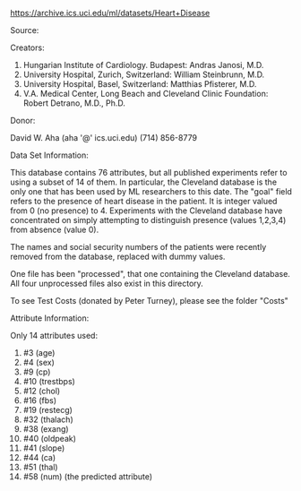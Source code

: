 https://archive.ics.uci.edu/ml/datasets/Heart+Disease

Source:

Creators:

1. Hungarian Institute of Cardiology. Budapest: Andras Janosi, M.D.
2. University Hospital, Zurich, Switzerland: William Steinbrunn, M.D.
3. University Hospital, Basel, Switzerland: Matthias Pfisterer, M.D.
4. V.A. Medical Center, Long Beach and Cleveland Clinic Foundation: Robert Detrano, M.D., Ph.D.

Donor:

David W. Aha (aha '@' ics.uci.edu) (714) 856-8779


Data Set Information:

This database contains 76 attributes, but all published experiments refer to using a subset of 14 of them. In particular, the Cleveland database is the only one that has been used by ML researchers to
this date. The "goal" field refers to the presence of heart disease in the patient. It is integer valued from 0 (no presence) to 4. Experiments with the Cleveland database have concentrated on simply attempting to distinguish presence (values 1,2,3,4) from absence (value 0).

The names and social security numbers of the patients were recently removed from the database, replaced with dummy values.

One file has been "processed", that one containing the Cleveland database. All four unprocessed files also exist in this directory.

To see Test Costs (donated by Peter Turney), please see the folder "Costs"


Attribute Information:

Only 14 attributes used:
1. #3 (age)
2. #4 (sex)
3. #9 (cp)
4. #10 (trestbps)
5. #12 (chol)
6. #16 (fbs)
7. #19 (restecg)
8. #32 (thalach)
9. #38 (exang)
10. #40 (oldpeak)
11. #41 (slope)
12. #44 (ca)
13. #51 (thal)
14. #58 (num) (the predicted attribute)